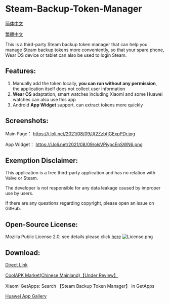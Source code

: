 # Steam-Backup-Token-Manager
[简体中文](README.md) 

[繁體中文](README_zh-Hant.md)

This is a third-party Steam backup token manager that can help you manage Steam backup tokens more conveniently, so that your spare phone, Wear OS device or tablet can also be used to login Steam.

## Features: 
1. Manually add the token locally, **you can run without any permission**, the application itself does not collect user information
2. **Wear OS** adaptation, smart watches including Xiaomi and some Huawei watches can also use this app
3. Android **App Widget** support, can extract tokens more quickly

## Screenshots:
Main Page： https://i.loli.net/2021/08/09/Jt2ZzbfjGExpPDr.jpg

App Widget： https://i.loli.net/2021/08/09/olsVPiypcEnSWN6.png

## Exemption Disclaimer:
This application is a free third-party application and has no relation with Valve or Steam.

The developer is not responsible for any data leakage caused by improper use by users.

If there are any questions regarding copyright, please open an issue on GitHub.

## Open-Source License:
Mozilla Public License 2.0, see details please click [here](LICENSE)
![License.png](https://i.loli.net/2021/08/09/vZ96UNqoJBYXkym.png)

## Download:
[Direct Link](https://github.com/Koukotsukan/Steam-Backup-Token-Manager/releases/latest/download/app-release.apk)

[CoolAPK Market(Chinese Mainland)【Under Review】](https://www.coolapk.com/apk/286904)

Xiaomi GetApps: Search 【Steam Backup Token Manager】 in GetApps

[Huawei App Gallery](https://appgallery.huawei.com/#/app/C104607179)
